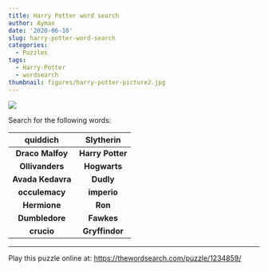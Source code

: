 ```yaml
---
title: Harry Potter word search
author: Ayman
date: '2020-06-10'
slug: harry-potter-word-search
categories:
  - Puzzles
tags:
  - Harry-Potter
  - wordsearch
thumbnail: figures/harry-potter-picture2.jpg
---
```


![](https://raw.githubusercontent.com/europa-ee/news/master/static/figures/harry_potter_wordsearch.png)

Search for the following words:

quiddich| Slytherin
:---: | :---:
**Draco Malfoy** | **Harry Potter**
**Ollivanders** | **Hogwarts**
**Avada Kedavra** | **Dudly**
**occulemacy** | **imperio**
**Hermione** | **Ron**
**Dumbledore** | **Fawkes**
**crucio** | **Gryffindor**

<hr>

Play this puzzle online at: https://thewordsearch.com/puzzle/1234859/






